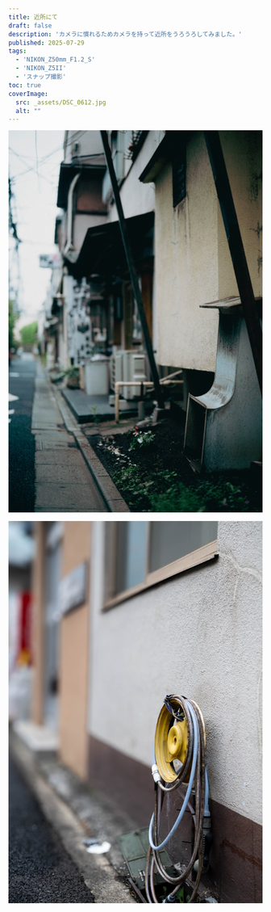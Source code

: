 ```yaml
---
title: 近所にて
draft: false
description: 'カメラに慣れるためカメラを持って近所をうろうろしてみました。'
published: 2025-07-29
tags:
  - 'NIKON_Z50mm_F1.2_S'
  - 'NIKON_Z5II'
  - 'スナップ撮影'
toc: true
coverImage:
  src: _assets/DSC_0612.jpg
  alt: ""
---
```


![](_assets/DSC_0609.jpg)

![](_assets/DSC_0607.jpg)

